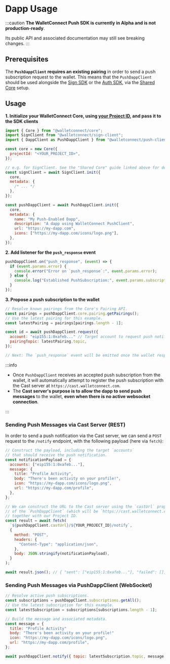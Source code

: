 # Dapp Usage

:::caution
**The WalletConnect Push SDK is currently in Alpha and is not production-ready**.

Its public API and associated documentation may still see breaking changes.
:::

## Prerequisites

The **`PushDappClient` requires an existing pairing** in order to send a push subscription request to the wallet.
This means that the `PushDappClient` should be used alongside the [Sign SDK](../sign/installation.md) or the
[Auth SDK](../auth/installation.md), via the [Shared Core](../guides/shared-core.md) setup.

## Usage

**1. Initialize your WalletConnect Core, using [your Project ID](../../cloud/relay.md), and pass it to the SDK clients**

```javascript
import { Core } from "@walletconnect/core";
import SignClient from "@walletconnect/sign-client";
import { DappClient as PushDappClient } from "@walletconnect/push-client";

const core = new Core({
  projectId: "<YOUR_PROJECT_ID>",
});

// e.g. for SignClient. See the "Shared Core" guide linked above for details.
const signClient = await SignClient.init({
  core,
  metadata: {
    /* ... */
  },
});

const pushDappClient = await PushDappClient.init({
  core,
  metadata: {
    name: "My Push-Enabled Dapp",
    description: "A dapp using WalletConnect PushClient",
    url: "https://my-dapp.com",
    icons: ["https://my-dapp.com/icons/logo.png"],
  },
});
```

**2. Add listener for the `push_response` event**

```javascript
pushDappClient.on("push_response", (event) => {
  if (event.params.error) {
    console.error("Error on `push_response`:", event.params.error);
  } else {
    console.log("Established PushSubscription:", event.params.subscription);
  }
});
```

**3. Propose a push subscription to the wallet**

```javascript
// Resolve known pairings from the Core's Pairing API.
const pairings = pushDappClient.core.pairing.getPairings();
// Use the latest pairing for this example.
const latestPairing = pairings[pairings.length - 1];

const id = await pushDappClient.request({
  account: "eip155:1:0xafeb..." // Target account to request push notifications for.
  pairingTopic: latestPairing.topic,
});

// Next: The `push_response` event will be emitted once the wallet responds.
```

:::info

- Once `PushDappClient` receives an accepted push subscription from the wallet, it will automatically attempt to register the push subscription with the Cast server at `https://cast.walletconnect.com`.
- The **Cast server's purpose is to allow the dapp to send push messages** to the wallet, **even when there is no active websocket connection**.

:::

### Sending Push Messages via Cast Server (REST)

In order to send a push notification via the Cast server, we can send a `POST` request to the `/notify` endpoint, with the following payload (here via `fetch`):

```javascript
// Construct the payload, including the target `accounts`
// that should receive the push notification.
const notificationPayload = {
  accounts: ["eip155:1:0xafeb..."],
  message: {
    title: "Profile Activity",
    body: "There's been activity on your profile!",
    icon: "https://my-dapp.com/icons/logo.png",
    url: "https://my-dapp.com/profile",
  },
};

// We can construct the URL to the Cast server using the `castUrl` property
// of the `PushDappClient` (which will be `https://cast.walletconnect.com` by default),
// together with our Project ID.
const result = await fetch(
  `${pushDappClient.castUrl}/${YOUR_PROJECT_ID}/notify`,
  {
    method: "POST",
    headers: {
      "Content-Type": "application/json",
    },
    body: JSON.stringify(notificationPayload),
  }
);

await result.json(); // { "sent": ["eip155:1:0xafeb..."], "failed": [], "not_found": [] }
```

### Sending Push Messages via PushDappClient (WebSocket)

```javascript
// Resolve active push subscriptions.
const subscriptions = pushDappClient.subscriptions.getAll();
// Use the latest subscription for this example.
const latestSubscription = subscriptions[subscriptions.length - 1];

// Build the message and associated metadata.
const message = {
  title: "Profile Activity"
  body: "There's been activity on your profile!"
  icon: "https://my-dapp.com/icons/logo.png",
  url: "https://my-dapp.com/profile",
};

await pushDappClient.notify({ topic: latestSubscription.topic, message });
```
